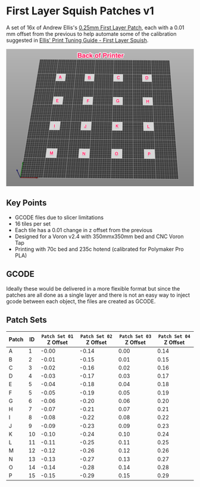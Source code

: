 # First Layer Squish Patches v1

A set of 16x of Andrew Ellis's [0.25mm First Layer Patch](https://github.com/AndrewEllis93/Print-Tuning-Guide/blob/main/test_prints/first_layer_patches/First_Layer_Patch-0.25mm.stl), each with a 0.01 mm offset from the previous to help automate some of the calibration suggested in [Ellis' Print Tuning Guide - First Layer Squish](https://ellis3dp.com/Print-Tuning-Guide/articles/first_layer_squish.html).

![gauge](Images/grid.png)

## Key Points

- GCODE files due to slicer limitations
- 16 tiles per set
- Each tile has a 0.01 change in z offset from the previous
- Designed for a Voron v2.4 with 350mmx350mm bed and CNC Voron Tap
- Printing with 70c bed and 235c hotend (calibrated for Polymaker Pro PLA)

## GCODE

Ideally these would be delivered in a more flexible format but since the patches are all done as a single layer and there is not an easy way to inject gcode between each object, the files are created as GCODE.

## Patch Sets

| Patch | ID  | `Patch Set 01` Z Offset | `Patch Set 02` Z Offset | `Patch Set 03` Z Offset | `Patch Set 04` Z Offset |
| ----- | --- | ----------------------- | ----------------------- | ----------------------- | ----------------------- |
| A     | 1   | -0.00                   | -0.14                   | 0.00                    | 0.14                    |
| B     | 2   | -0.01                   | -0.15                   | 0.01                    | 0.15                    |
| C     | 3   | -0.02                   | -0.16                   | 0.02                    | 0.16                    |
| D     | 4   | -0.03                   | -0.17                   | 0.03                    | 0.17                    |
| E     | 5   | -0.04                   | -0.18                   | 0.04                    | 0.18                    |
| F     | 5   | -0.05                   | -0.19                   | 0.05                    | 0.19                    |
| G     | 6   | -0.06                   | -0.20                   | 0.06                    | 0.20                    |
| H     | 7   | -0.07                   | -0.21                   | 0.07                    | 0.21                    |
| I     | 8   | -0.08                   | -0.22                   | 0.08                    | 0.22                    |
| J     | 9   | -0.09                   | -0.23                   | 0.09                    | 0.23                    |
| K     | 10  | -0.10                   | -0.24                   | 0.10                    | 0.24                    |
| L     | 11  | -0.11                   | -0.25                   | 0.11                    | 0.25                    |
| M     | 12  | -0.12                   | -0.26                   | 0.12                    | 0.26                    |
| N     | 13  | -0.13                   | -0.27                   | 0.13                    | 0.27                    |
| O     | 14  | -0.14                   | -0.28                   | 0.14                    | 0.28                    |
| P     | 15  | -0.15                   | -0.29                   | 0.15                    | 0.29                    |
